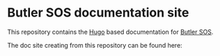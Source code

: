 # Butler SOS documentation site


This repository contains the [Hugo](https://gohugo.io/) based documentation for [Butler SOS](https://github.com/ptarmiganlabs/butler-sos).


The doc site creating from this repository can be found here: 


